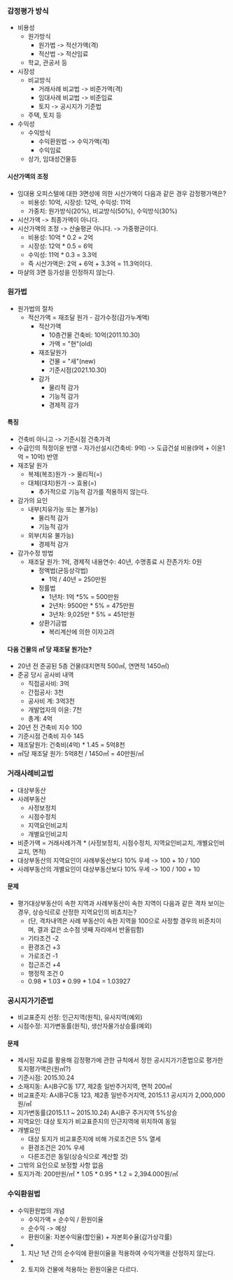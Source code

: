 ### 감정평가 방식
- 비용성 
    - 원가방식
        - 원가법 -> 적산가액(격)
        - 적산법 -> 적산임료
    - 학교, 관공서 등
- 시장성 
    - 비교방식
        - 거래사례 비교법 -> 비준가액(격)
        - 임대사례 비교법 -> 비준임료
        - 토지 -> 공시지가 기준법
    - 주택, 토지 등
- 수익성
    - 수익방식
        - 수익환원법 -> 수익가액(격) 
        - 수익임료
    - 상가, 임대성건물등
#### 시산가액의 조정
- 임대용 오피스텔에 대한 3면성에 의한 시산가액이 다음과 같은 경우 감정평가액은?
    - 비용성: 10억, 시장성: 12억, 수익성: 11억
    - 가중치: 원가방식(20%), 비교방식(50%), 수익방식(30%)
- 시산가액 -> 최종가액이 아니다.
- 시산가액의 조정 -> 산술평균 아니다. -> 가중평균이다.
    - 비용성: 10억 * 0.2 = 2억
    - 시장성: 12억 * 0.5 = 6억
    - 수익성: 11억 * 0.3 = 3.3억
    - 즉 시산가액은: 2억 + 6억 + 3.3억 = 11.3억이다.
- 마샬의 3면 등가성을 인정하지 않는다.
### 원가법
- 원가법의 절차
    - 적산가액 = 재조달 원가 - 감가수정(감가누계액)
        - 적산가액
            - 10층건물 건축비: 10억(2011.10.30)
            - 가액 = "현"(old)
        - 재조달원가
            - 건물 = "새"(new)
            - 기준시점(2021.10.30)
        - 감가
            - 물리적 감가
            - 기능적 감가
            - 경제적 감가
#### 특징
- 건축비 아니고 -> 기준시점 건축가격
- 수급인의 적정이윤 반영
        - 자가선설시(건축비: 9억) -> 도급건설 비용(9억 + 이윤1억 = 10억) 반영
- 재조달 원가
    - 복제(복조)원가 -> 물리적(=)
    - 대체(대치)원가 -> 효용(=)
        - 추가적으로 기능적 감가를 적용하지 않는다.
- 감가의 요인
    - 내부(치유가능 또는 불가능)
        - 물리적 감가 
        - 기능적 감가
    - 외부(치유 불가능)
        - 경제적 감가
- 감가수정 방법
    - 재조달 원가: 1억, 경제적 내용연수: 40년, 수명종료 시 잔존가치: 0원
        - 정액법(균등상각법) 
            - 1억 / 40년 = 250만원
        - 정률법
            - 1년차: 1억 *5% = 500만원
            - 2년차: 9500만 * 5% = 475만원
            - 3년차: 9,025만 * 5% = 451만원
        - 상환기금법
            - 복리계산에 의한 이자고려
#### 다음 건물의 ㎡ 당 재조달 원가는?
- 20년 전 준공된 5층 건물(대지면적 500㎡, 연면적 1450㎡)
- 준공 당시 공사비 내역
    - 직접공사비: 3억
    - 간접공사: 3천
    - 공사비 계: 3억3천
    - 개발업자의 이윤: 7천
    - 총계: 4억
- 20년 전 건축비 지수 100
- 기준시점 건축비 지수 145
- 재조달원가: 건축비(4억) * 1.45 = 5억8천
- ㎡당 재조달 원가: 5억8천 / 1450㎡ = 40만원/㎡
### 거래사례비교법
- 대상부동산
- 사례부동산
    - 사정보정치
    - 시점수정치
    - 지역요인비교치
    - 개별요인비교치
- 비준가액 = 거래사례가격 * (사정보정치, 시점수정치, 지역요인비교치, 개별요인비교치, 면적)
- 대상부동산의 지역요인이 사례부동산보다 10% 우세 -> 100 + 10 / 100
- 사례부동산의 개별요인이 대상부동산보다 10% 우세 -> 100 / 100 + 10
#### 문제
- 평가대상부동산이 속한 지역과 사례부동산이 속한 지역이 다음과 같은 격차 보이는 경우, 상승식르로 산정한 지역요인의 비쵸치는?
    - (단, 격차내역은 사례 부동산이 속한 지역을 100으로 사정할 경우의 비준치이며, 결과 값은 소수점 넷째 자리에서 반올림함)
    - 기타조건 -2
    - 환경조건 +3
    - 가로조건 -1
    - 접근조건 +4
    - 행정적 조건 0
    - 0.98 * 1.03 * 0.99 * 1.04 = 1.03927
### 공시지가기준법
- 비교표준지 선정: 인근지역(원칙), 유사지역(예외)
- 시점수정: 지가변동률(원칙), 생산자물가상승률(예외)
#### 문제
- 제시된 자료를 활용해 감정평가에 관한 규칙에서 정한 공시지가기준법으로 평가한 토지평가액은(원㎡?)
- 기준시점: 2015.10.24
- 소재지동: A시B구C동 177, 제2종 일반주거지역, 면적 200㎡
- 비교표준지: A시B구C동 123, 제2종 일반주거지역, 2015.1.1 공시지가 2,000,000원/㎡
- 지가변동률(2015.1.1 ~ 2015.10.24) A시B구 주거지역 5%상승
- 지역요인: 대상 토지가 비교표준지의 인근지역에 위치하여 동일
- 개별요인
    - 대상 토지가 비교표준지에 비해 가로조건은 5% 열세
    - 환경조건은 20% 우세
    - 다른조건은 동일(상승식으로 계산할 것)
- 그밖의 요인으로 보정할 사항 없음
- 토지가격: 200만원/㎡ * 1.05 * 0.95 * 1.2 = 2,394.000원/㎡
### 수익환원법
- 수익환원법의 개념
    - 수익가액 = 순수익 / 환원이율
    - 순수익 -> 예상
    - 환원이율: 자본수익율(할인율) + 자본회수율(감가상각률)
- 1. 지난 1년 간의 순수익에 환원이율을 적용하여 수익가액을 산정하지 않는다.
- 2. 토지와 건물에 적용하는 환원이율은 다르다.
